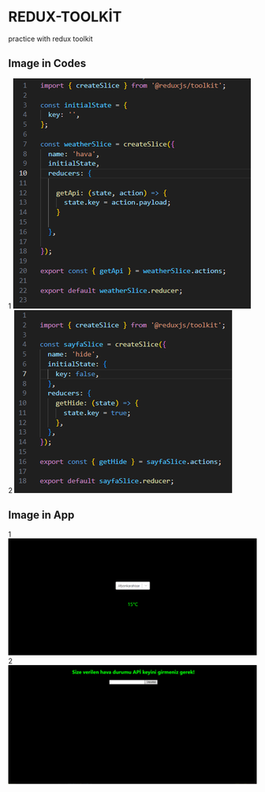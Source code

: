 # REDUX-TOOLKİT
practice with redux toolkit

## Image in Codes
1
![İMG](codePhoto1.png "İMG")
2
![İMG](codePhoto2.png "İMG")
## Image in App
1
![İMG](appPhoto1.png "İMG")
2
![İMG](appPhoto2.png "İMG")
